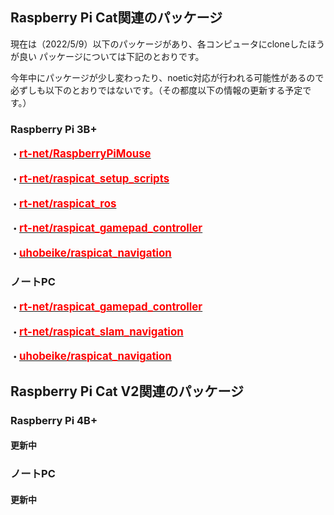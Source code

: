 ## Raspberry Pi Cat関連のパッケージ

現在は（2022/5/9）以下のパッケージがあり、各コンピュータにcloneしたほうが良い
パッケージについては下記のとおりです。

今年中にパッケージが少し変わったり、noetic対応が行われる可能性があるので
必ずしも以下のとおりではないです。（その都度以下の情報の更新する予定です。）

### Raspberry Pi 3B+

#### ・[<span style="font-size: 120%; color: red;">rt-net/RaspberryPiMouse</span>](https://github.com/rt-net/RaspberryPiMouse)

#### ・[<span style="font-size: 120%; color: red;">rt-net/raspicat_setup_scripts</span>](https://github.com/rt-net/raspicat_setup_scripts)

#### ・[<span style="font-size: 120%; color: red;">rt-net/raspicat_ros</span>](https://github.com/rt-net/raspicat_ros)

#### ・[<span style="font-size: 120%; color: red;">rt-net/raspicat_gamepad_controller</span>](https://github.com/rt-net/raspicat_gamepad_controller)

#### ・[<span style="font-size: 120%; color: red;">uhobeike/raspicat_navigation</span>](https://github.com/uhobeike/raspicat_navigation)

### ノートPC

#### ・[<span style="font-size: 120%; color: red;">rt-net/raspicat_gamepad_controller</span>](https://github.com/rt-net/raspicat_gamepad_controller)

#### ・[<span style="font-size: 120%; color: red;">rt-net/raspicat_slam_navigation</span>](https://github.com/rt-net/raspicat_slam_navigation)

#### ・[<span style="font-size: 120%; color: red;">uhobeike/raspicat_navigation</span>](https://github.com/uhobeike/raspicat_navigation)

## Raspberry Pi Cat V2関連のパッケージ

### Raspberry Pi 4B+
#### 更新中
### ノートPC
#### 更新中